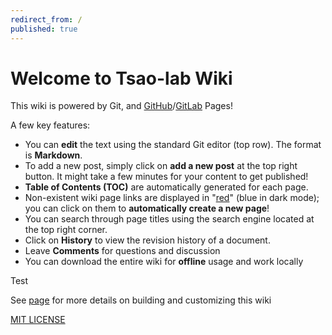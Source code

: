```yaml
---
redirect_from: /
published: true
---
```


# Welcome to Tsao-lab Wiki

This wiki is powered by Git, and [GitHub](https://pages.github.com/)/[GitLab](https://about.gitlab.com/product/pages/) Pages!

A few key features:
- You can **edit** the text using the standard Git editor (top row). The format is **Markdown**. 
- To add a new post, simply click on **add a new post** at the top right button. It might take a few minutes for your content to get published!
- **Table of Contents (TOC)** are automatically generated for each page.
- Non-existent wiki page links are displayed in "[red](red.md)" (blue in dark mode); you can click on them to **automatically create a new page**!
- You can search through page titles using the search engine located at the top right corner.
- Click on **History** to view the revision history of a document.
- Leave **Comments** for questions and discussion
- You can download the entire wiki for **offline** usage and work locally 


Test

See [page](build-and-customize-wiki.md) for more details on building and customizing this wiki




[MIT LICENSE](LICENSE)
